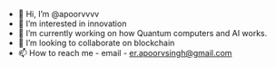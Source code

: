 - 👋 Hi, I’m @apoorvvvv
- 👀 I’m interested in innovation
- 🌱 I’m currently working on how Quantum computers and AI works.
- 💞️ I’m looking to collaborate on blockchain
- 📫 How to reach me - email - er.apoorvsingh@gmail.com

<!---
apoorvvvv/apoorvvvv is a ✨ special ✨ repository because its `README.md` (this file) appears on your GitHub profile.
You can click the Preview link to take a look at your changes.
--->
